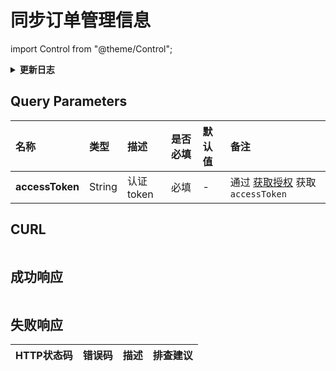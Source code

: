 # 同步订单管理信息

import Control from "@theme/Control";

<Control
method="POST"
url="/api/openapi/v1/travel/costCenter/synTravelOrder"
/>

<details>
  <summary><b>更新日志</b></summary>
  <div>

[**1.23.0**](/docs/open-api/notice/update-log#1230)&emsp;-> 🆕 新增了本接口。<br/>

  </div>
</details>

## Query Parameters

| 名称 | 类型 | 描述 | 是否必填 | 默认值 | 备注 |
| :--- | :--- | :--- | :--- |:--- | :--- |
| **accessToken** | String | 认证token | 必填 | - | 通过 [获取授权](/docs/open-api/getting-started/auth) 获取 `accessToken` |

## CURL
```shell

```

## 成功响应
```json

```

## 失败响应

| HTTP状态码 | 错误码 | 描述 | 排查建议 |
| :--- | :--- | :--- | :--- |




